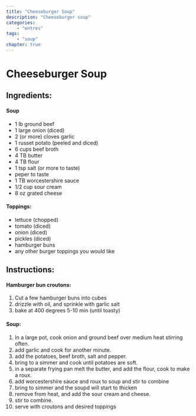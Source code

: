 ```yaml
---
title: "Cheeseburger Soup"
description: "Cheeseburger soup"
categories: 
    - "entres"
tags:
    - "soup"
chapter: true
---
```

# Cheeseburger Soup

## Ingredients:

#### Soup

- 1 lb ground beef
- 1 large onion (diced)
- 2 (or more) cloves garlic
- 1 russet potato (peeled and diced)
- 6 cups beef broth
- 4 TB butter
- 4 TB flour
- 1 tsp salt (or more to taste)
- peper to taste
- 1 TB worcestershire sauce
- 1/2 cup sour cream
- 8 oz grated cheese

#### Toppings:

- lettuce (chopped)
- tomato (diced)
- onion (diced)
- pickles (diced)
- hamburger buns
- any other burger toppings you would like

## Instructions:

#### Hamburger bun croutons:

1. Cut a few hamburger buns into cubes
2. drizzle with oil, and sprinkle with garlic salt
3. bake at 400 degrees 5-10 min (until toasty)

#### Soup:

1. In a large pot, cook onion and ground beef over medium heat stirring often.
2. add garlic and cook for another minute.
3. add the potatoes, beef broth, salt and pepper.
4. bring to a simmer and cook until potatoes are soft.
5. in a separate frying pan melt the butter, and add the flour, cook to make a roux.
6. add worcestershire sauce and roux to soup and stir to combine
7. bring to simmer and the soupd will start to thicken
8. remove from heat, and add the sour cream and cheese.
9. stir to combine.
10. serve with croutons and desired toppings

